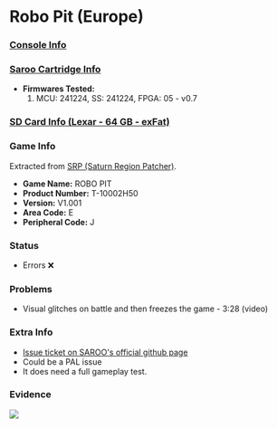 # Robo Pit (Europe)

### [Console Info](../../../../Info/Consoles/VA13/README.md)

### [Saroo Cartridge Info](../../../../Info/Cartridges/GuangzhouSanStarOnlineShop/1.6/README.md)

- <b>Firmwares Tested:</b>
  1. MCU: 241224, SS: 241224, FPGA: 05 - v0.7

### [SD Card Info (Lexar - 64 GB - exFat)](../../../../Info/SdCards/Lexar/64GB/exfat/README.md)

### Game Info

Extracted from [SRP (Saturn Region Patcher)](https://segaxtreme.net/resources/saturn-region-patcher.81/download).

- <b>Game Name:</b> ROBO PIT
- <b>Product Number:</b> T-10002H50
- <b>Version:</b> V1.001
- <b>Area Code:</b> E
- <b>Peripheral Code:</b> J

### Status

- Errors :x:

### Problems

- Visual glitches on battle and then freezes the game - 3:28 (video)

### Extra Info

- [Issue ticket on SAROO's official github page](https://github.com/tpunix/SAROO/issues/285)
- Could be a PAL issue
- It does need a full gameplay test.

### Evidence

[![](https://img.youtube.com/vi/T_VlZT1NsDI/0.jpg)](https://www.youtube.com/watch?v=T_VlZT1NsDI)
